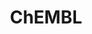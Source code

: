 ---
bigquery: https://console.cloud.google.com/bigquery?p=patents-public-data&d=ebi_chembl&page=dataset
citation: '"The ChEMBL database in 2017." Anna Gaulton, Anne Hersey, Michał Nowotka,
  A Patrícia Bento, Jon Chambers, David Mendez, Prudence Mutowo, Francis Atkinson,
  Louisa J Bellis, Elena Cibrián-Uhalte, Mark Davies, Nathan Dedman, Anneli Karlsson,
  María Paula Magariños, John P Overington, George Papadatos, Ines Smit, Andrew R
  Leach Nucleic acids Research (2017) 45 (Database Issue), D945-D954'
contributors: European Bioinformatics Institute
cost: None
description: ChEMBL Data is a manually curated database of small molecules used in
  drug discovery, including information about existing patented drugs.
documentation: 'schema: https://www.ebi.ac.uk/chembl/db_schema


  '
last_edit: Mon, 04 Apr 2022 19:07:30 GMT
location: https://console.cloud.google.com/marketplace/product/google_patents_public_datasets/chembl
maintained_by: EMBL-EBI, an outstation of European Molecular Biology Laboratory
related_publications: '

  ChEMBL: towards direct deposition of bioassay data.


  Mendez D, Gaulton A, Bento AP, Chambers J, De Veij M, Félix E, Magariños MP, Mosquera
  JF, Mutowo P, Nowotka M, Gordillo-Marañón M, Hunter F, Junco L, Mugumbate G, Rodriguez-Lopez
  M, Atkinson F, Bosc N, Radoux CJ, Segura-Cabrera A, Hersey A, Leach AR.


  — Nucleic Acids Res. 2019; 47(D1):D930-D940. doi: 10.1093/nar/gky1075

  '
schema_fields: '[''level1'', ''downgraded'', ''clo_id'', ''label'', ''class_level'',
  ''pathway_id'', ''standard_text_value'', ''l2'', ''withdrawn_year'', ''submission_date'',
  ''caloha_id'', ''ridx'', ''comp_go_id'', ''mc_target_name'', ''component_id'', ''stem'',
  ''entity_type'', ''smid'', ''hrac_code'', ''mol_hrac_id'', ''withdrawn_country'',
  ''efo_id'', ''uo_units'', ''assay_type'', ''definition'', ''tax_id'', ''mec_id'',
  ''protclasssyn_id'', ''ddd_value'', ''canonical_smiles'', ''targrel_id'', ''targcomp_id'',
  ''published_units'', ''source_domain_id'', ''cx_most_bpka'', ''job_id'', ''mw_monoisotopic'',
  ''db_source'', ''disease_efficacy'', ''pchembl_value'', ''assay_subcellular_fraction'',
  ''indref_id'', ''upper_value'', ''cell_source_tissue'', ''co_stem_id'', ''mutation'',
  ''level2_description'', ''innovator_company'', ''mc_target_accession'', ''num_alerts'',
  ''ddd_comment'', ''strength'', ''warning_year'', ''hba'', ''standard_relation'',
  ''cell_description'', ''cx_most_apka'', ''last_active'', ''std_act_id'', ''product_id'',
  ''warning_class'', ''route'', ''l8'', ''l5'', ''full_molformula'', ''src_assay_id'',
  ''domain_type'', ''pathway_key'', ''curated_by'', ''le'', ''target_desc'', ''l1'',
  ''issue'', ''component_type'', ''actsm_id'', ''cl_lincs_id'', ''src_compound_id'',
  ''potential_duplicate'', ''syn_type'', ''availability_type'', ''molecule_type'',
  ''mesh_id'', ''ref_type'', ''description'', ''mol_frac_id'', ''target_type'', ''natural_product'',
  ''hbd'', ''pubmed_id'', ''aidx'', ''prod_pat_id'', ''level4_description'', ''target_mapping'',
  ''therapeutic_flag'', ''tissue_id'', ''usan_year'', ''accession'', ''hba_lipinski'',
  ''units'', ''comments'', ''enzyme_tid'', ''num_ro5_violations'', ''usan_stem'',
  ''db_version'', ''ap_id'', ''path'', ''lle'', ''assay_organism'', ''curation_comment'',
  ''component_synonym'', ''parameter_type'', ''assay_desc'', ''title'', ''standard_inchi_key'',
  ''cx_logp'', ''cellosaurus_id'', ''binding_site_comment'', ''warnref_id'', ''warning_country'',
  ''parent_molregno'', ''cidx'', ''standard_value'', ''alert_set_id'', ''psa'', ''oral'',
  ''mol_irac_id'', ''src_description'', ''name'', ''as_id'', ''confidence'', ''protein_class_desc'',
  ''class_type'', ''first_approval'', ''alert_id'', ''indication_class'', ''tid_fixed'',
  ''mc_tax_id'', ''molecular_mechanism'', ''withdrawn_reason'', ''warning_type'',
  ''trade_name'', ''doc_type'', ''record_id'', ''withdrawn_flag'', ''organism'', ''drug_product_flag'',
  ''heavy_atoms'', ''cell_ontology_id'', ''usan_stem_definition'', ''met_id'', ''cpd_str_alert_id'',
  ''company'', ''sitecomp_id'', ''compd_id'', ''smarts'', ''prediction_method'', ''relationship'',
  ''parent_go_id'', ''black_box_warning'', ''mechanism_of_action'', ''nda_type'',
  ''bao_id'', ''patent_use_code'', ''substrate_record_id'', ''text_value'', ''helm_notation'',
  ''enzyme_name'', ''max_phase'', ''irac_class_id'', ''type'', ''activity_count'',
  ''level4'', ''uberon_id'', ''predbind_id'', ''inorganic_flag'', ''normal_range_max'',
  ''comp_class_id'', ''year'', ''formulation_id'', ''src_id'', ''country'', ''species_group_flag'',
  ''active_ingredient'', ''mecref_id'', ''domain_id'', ''subgroup'', ''site_id'',
  ''stem_class'', ''compound_key'', ''assay_test_type'', ''chirality'', ''level5'',
  ''frac_code'', ''withdrawn_class'', ''assay_strain'', ''usan_substem'', ''mol_atc_id'',
  ''molsyn_id'', ''isoform'', ''level3_description'', ''mesh_heading'', ''assay_source'',
  ''metref_id'', ''assay_cell_type'', ''acd_logp'', ''homologue'', ''acd_logd'', ''efo_term'',
  ''drug_substance_flag'', ''relation'', ''protein_class_id'', ''assay_param_id'',
  ''tbl'', ''synonyms'', ''confidence_score'', ''result_flag'', ''compsyn_id'', ''assay_id'',
  ''start_position'', ''ref_url'', ''applicant_full_name'', ''data_validity_comment'',
  ''published_relation'', ''who_extra'', ''set_name'', ''met_conversion'', ''mw_freebase'',
  ''delist_flag'', ''topical'', ''activity_id'', ''biocomp_id'', ''selectivity_comment'',
  ''assay_class_id'', ''related_tid'', ''annotation'', ''last_page'', ''hrac_class_id'',
  ''sei'', ''ref_id'', ''standard_flag'', ''l6'', ''level2'', ''cell_source_organism'',
  ''warning_id'', ''end_position'', ''domain_description'', ''orig_description'',
  ''version'', ''warning_description'', ''direct_interaction'', ''qed_weighted'',
  ''normal_range_min'', ''dosed_ingredient'', ''parameter_value'', ''assay_tissue'',
  ''mechanism_comment'', ''standard_inchi'', ''ad_type'', ''entity_id'', ''metabolite_record_id'',
  ''molecular_species'', ''rtb'', ''creation_date'', ''acd_most_apka'', ''mc_target_type'',
  ''ingredient'', ''priority'', ''cell_name'', ''journal'', ''structure_type'', ''standard_upper_value'',
  ''aspect'', ''alogp'', ''parenteral'', ''met_comment'', ''active_molregno'', ''rgid'',
  ''idx'', ''max_phase_for_ind'', ''qudt_units'', ''ddd_units'', ''aromatic_rings'',
  ''usan_stem_id'', ''src_short_name'', ''assay_category'', ''research_stem'', ''parent_id'',
  ''cell_id'', ''domain_name'', ''acd_most_bpka'', ''oc_id'', ''dosage_form'', ''molfile'',
  ''previous_company'', ''cell_source_tax_id'', ''irac_code'', ''tid'', ''atc_code'',
  ''protein_class_synonym'', ''polymer_flag'', ''res_stem_id'', ''prodrug'', ''volume'',
  ''value'', ''standard_type'', ''toid'', ''variant_id'', ''ass_cls_map_id'', ''pref_name'',
  ''activity_comment'', ''frac_class_id'', ''patent_expire_date'', ''patent_no'',
  ''site_residues'', ''alert_name'', ''drug_record_id'', ''full_mwt'', ''first_in_class'',
  ''level3'', ''published_type'', ''first_page'', ''hbd_lipinski'', ''drugind_id'',
  ''stat'', ''chebi_par_id'', ''published_value'', ''ddd_admr'', ''relationship_desc'',
  ''num_lipinski_ro5_violations'', ''mc_organism'', ''compound_name'', ''sequence_md5sum'',
  ''parent_type'', ''go_id'', ''who_name'', ''standard_units'', ''cx_logd'', ''action_type'',
  ''sequence'', ''publication_number'', ''l7'', ''level1_description'', ''l4'', ''bei'',
  ''bto_id'', ''major_class'', ''assay_tax_id'', ''chembl_id'', ''short_name'', ''status'',
  ''ddd_id'', ''patent_id'', ''doc_id'', ''molregno'', ''updated_by'', ''source'',
  ''doi'', ''approval_date'', ''relationship_type'', ''log_id'', ''updated_on'', ''site_name'',
  ''l3'', ''bao_endpoint'', ''bao_format'', ''abstract'', ''ro3_pass'', ''authors'']'
shortname: chembl
tags:
- biotechnology
- health
- chemical
- bioinformatics
- medical
terms_of_use: CC BY-SA 3.0
title: ChEMBL
uuid: e232a192-965c-4ec9-904c-155b6dfe56c5
---